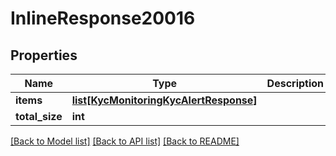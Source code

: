 # InlineResponse20016

## Properties
Name | Type | Description | Notes
------------ | ------------- | ------------- | -------------
**items** | [**list[KycMonitoringKycAlertResponse]**](KycMonitoringKycAlertResponse.md) |  | [optional] 
**total_size** | **int** |  | [optional] 

[[Back to Model list]](../README.md#documentation-for-models) [[Back to API list]](../README.md#documentation-for-api-endpoints) [[Back to README]](../README.md)

